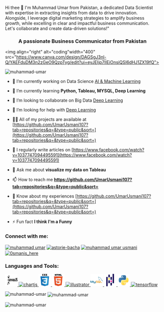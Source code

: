Hi thee 👋
I'm Muhammad Umar from Pakistan, a dedicated Data Scientist with expertise in extracting insights from data to drive innovation. Alongside, I leverage digital marketing strategies to amplify business growth, while excelling in clear and impactful business communication. Let's collaborate and create data-driven solutions!"

<h3 align="center">A passionate Business Communicator from Pakistan</h3>

<img align="right" alt="coding"width="400" src="https://www.canva.com/design/DAGSgJ3nl-Q/YAEFduDM3n2zGeO9QzpTyg/edit?ui=eyJEIjp7IlEiOnsiQSI6dHJ1ZX19fQ"> 

<p align="left"> <img src="https://komarev.com/ghpvc/?username=muhammad-umar&label=Profile%20views&color=0e75b6&style=flat" alt="muhammad-umar" /> </p>

- 🔭 I’m currently working on Data Science [AI & Machine Learning](https://github.com/UmarUsmani107?tab=repositories&q=&type=public&sort=)

- 🌱 I’m currently learning **Python, Tableau, MYSQL, Deep Learning**

- 👯 I’m looking to collaborate on Big Data [Deep Learning](https://github.com/UmarUsmani107?tab=repositories&q=&type=public&sort=)

- 🤝 I’m looking for help with [Deep Learning](https://github.com/UmarUsmani107?tab=repositories&q=&type=public&sort=)

- 👨‍💻 All of my projects are available at [https://github.com/UmarUsmani107?tab=repositories&q=&type=public&sort=](https://github.com/UmarUsmani107?tab=repositories&q=&type=public&sort=)

- 📝 I regularly write articles on [https://www.facebook.com/watch?v=1037747094495591](https://www.facebook.com/watch?v=1037747094495591)

- 💬 Ask me about **visualize my data on Tableau**

- 📫 How to reach me **https://github.com/UmarUsmani107?tab=repositories&q=&type=public&sort=**

- 📄 Know about my experiences [https://github.com/UmarUsmani107?tab=repositories&q=&type=public&sort=](https://github.com/UmarUsmani107?tab=repositories&q=&type=public&sort=)

- ⚡ Fun fact **I think I'm a Funny**

<h3 align="left">Connect with me:</h3>
<p align="left">
<a href="https://linkedin.com/in/muhammad umar" target="blank"><img align="center" src="https://raw.githubusercontent.com/rahuldkjain/github-profile-readme-generator/master/src/images/icons/Social/linked-in-alt.svg" alt="muhammad umar" height="30" width="40" /></a>
<a href="https://kaggle.com/astorie-bacha" target="blank"><img align="center" src="https://raw.githubusercontent.com/rahuldkjain/github-profile-readme-generator/master/src/images/icons/Social/kaggle.svg" alt="astorie-bacha" height="30" width="40" /></a>
<a href="https://fb.com/muhammad umar usmani" target="blank"><img align="center" src="https://raw.githubusercontent.com/rahuldkjain/github-profile-readme-generator/master/src/images/icons/Social/facebook.svg" alt="muhammad umar usmani" height="30" width="40" /></a>
<a href="https://instagram.com/0smanis_here" target="blank"><img align="center" src="https://raw.githubusercontent.com/rahuldkjain/github-profile-readme-generator/master/src/images/icons/Social/instagram.svg" alt="0smanis_here" height="30" width="40" /></a>
</p>

<h3 align="left">Languages and Tools:</h3>
<p align="left"> <a href="https://canvasjs.com" target="_blank" rel="noreferrer"> <img src="https://raw.githubusercontent.com/Hardik0307/Hardik0307/master/assets/canvasjs-charts.svg" alt="canvasjs" width="40" height="40"/> </a> <a href="https://www.chartjs.org" target="_blank" rel="noreferrer"> <img src="https://www.chartjs.org/media/logo-title.svg" alt="chartjs" width="40" height="40"/> </a> <a href="https://www.w3schools.com/css/" target="_blank" rel="noreferrer"> <img src="https://raw.githubusercontent.com/devicons/devicon/master/icons/css3/css3-original-wordmark.svg" alt="css3" width="40" height="40"/> </a> <a href="https://www.w3.org/html/" target="_blank" rel="noreferrer"> <img src="https://raw.githubusercontent.com/devicons/devicon/master/icons/html5/html5-original-wordmark.svg" alt="html5" width="40" height="40"/> </a> <a href="https://www.adobe.com/in/products/illustrator.html" target="_blank" rel="noreferrer"> <img src="https://www.vectorlogo.zone/logos/adobe_illustrator/adobe_illustrator-icon.svg" alt="illustrator" width="40" height="40"/> </a> <a href="https://www.mysql.com/" target="_blank" rel="noreferrer"> <img src="https://raw.githubusercontent.com/devicons/devicon/master/icons/mysql/mysql-original-wordmark.svg" alt="mysql" width="40" height="40"/> </a> <a href="https://pandas.pydata.org/" target="_blank" rel="noreferrer"> <img src="https://raw.githubusercontent.com/devicons/devicon/2ae2a900d2f041da66e950e4d48052658d850630/icons/pandas/pandas-original.svg" alt="pandas" width="40" height="40"/> </a> <a href="https://www.python.org" target="_blank" rel="noreferrer"> <img src="https://raw.githubusercontent.com/devicons/devicon/master/icons/python/python-original.svg" alt="python" width="40" height="40"/> </a> <a href="https://www.tensorflow.org" target="_blank" rel="noreferrer"> <img src="https://www.vectorlogo.zone/logos/tensorflow/tensorflow-icon.svg" alt="tensorflow" width="40" height="40"/> </a> </p>

<p><img align="left" src="https://github-readme-stats.vercel.app/api/top-langs?username=muhammad-umar&show_icons=true&locale=en&layout=compact" alt="muhammad-umar" /></p>

<p>&nbsp;<img align="center" src="https://github-readme-stats.vercel.app/api?username=muhammad-umar&show_icons=true&locale=en" alt="muhammad-umar" /></p>

<p><img align="center" src="https://github-readme-streak-stats.herokuapp.com/?user=muhammad-umar&" alt="muhammad-umar" /></p>
